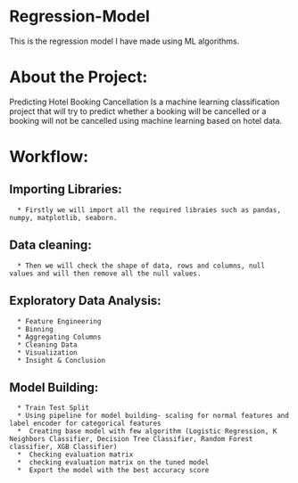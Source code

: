 # Regression-Model
This is the regression model I have made using ML algorithms.

# About the Project:
Predicting Hotel Booking Cancellation Is a machine learning classification project that will try to predict whether a booking will be cancelled or a booking will not be cancelled using machine learning based on hotel data.

# Workflow:

## Importing Libraries:
      * Firstly we will import all the required libraies such as pandas, numpy, matplotlib, seaborn.
  
## Data cleaning:
      * Then we will check the shape of data, rows and columns, null values and will then remove all the null values.
      
## Exploratory Data Analysis:
      * Feature Engineering
      * Binning
      * Aggregating Columns
      * Cleaning Data
      * Visualization
      * Insight & Conclusion

## Model Building:
      * Train Test Split
      * Using pipeline for model building- scaling for normal features and label encoder for categorical features
      *  Creating base model with few algorithm (Logistic Regression, K Neighbors Classifier, Decision Tree Classifier, Random Forest classifier, XGB Classifier)
      *  Checking evaluation matrix
      *  checking evaluation matrix on the tuned model
      *  Export the model with the best accuracy score 
